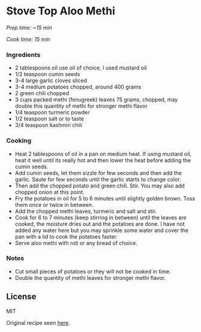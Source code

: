 # Stove Top Aloo Methi

*Prep time: ~15 min*

*Cook time: 15 min*

### Ingredients

 
 - 2 tablespoons oil use oil of choice, I used mustard oil
 - 1/2 teaspoon cumin seeds
 - 3-4 large garlic cloves sliced
 - 3-4 medium potatoes chopped, around 400 grams
 - 2 green chili chopped
 - 3 cups packed methi (fenugreek) leaves 75 grams, chopped, may double this quantity of methi for stronger methi flavor
 - 1/4 teaspoon turmeric powder
 - 1/2 teaspoon salt or to taste
 - 3/4 teaspoon kashmiri chili

### Cooking

 - Heat 2 tablespoons of oil in a pan on medium heat. If using mustard oil, heat it well until its really hot and then lower the heat before adding the cumin seeds. 
 - Add cumin seeds, let them sizzle for few seconds and then add the garlic. Saute for few seconds until the garlic starts to change color.
 - Then add the chopped potato and green chili. Stir. You may also add chopped onion at this point.
 - Fry the potatoes in oil for 5 to 6 minutes until slightly golden brown. Toss them once or twice in between.
 - Add the chopped methi leaves, turmeric and salt and stir. 
 - Cook for 6 to 7 minutes (keep stirring in between) until the leaves are cooked, the moisture dries out and the potatoes are done. I have not added any water here but you may sprinkle some water and cover the pan with a lid to cook the potatoes faster.
 - Serve aloo methi with roti or any bread of choice.

### Notes

 - Cut small pieces of potatoes or they will not be cooked in time.
 - Double the quantity of methi leaves for stronger methi flavor.


License
----

MIT

Original recipe seen [here](https://www.cookwithmanali.com/wprm_print/42005).